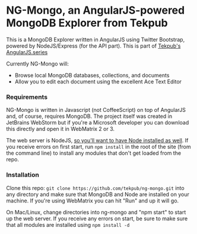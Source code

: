 NG-Mongo, an AngularJS-powered MongoDB Explorer from Tekpub
=====

This is a MongoDB Explorer written in AngularJS using Twitter Bootstrap, powered by NodeJS/Express (for the API part). This is part of [Tekpub's AngularJS.series](http://tekpub.com/productions/angular)

Currently NG-Mongo will:

 - Browse local MongoDB databases, collections, and documents
 - Allow you to edit each document using the excellent Ace Text Editor

### Requirements
NG-Mongo is written in Javascript (not CoffeeScript) on top of AngularJS and, of course, requires MongoDB. The project itself was created in JetBrains WebStorm but if you're a Microsoft developer you can download this directly and open it in WebMatrix 2 or 3.

The web server is NodeJS, [so you'll want to have Node installed as well](http://nodejs.org). If you receive errors on first start, run `npm install` in the root of the site (from the command line) to install any modules that don't get loaded from the repo.

### Installation
Clone this repo: `git clone https://github.com/tekpub/ng-mongo.git` into any directory and make sure that MongoDB and Node are installed on your machine. If you're using WebMatrix you can hit "Run" and up it will go.

On Mac/Linux, change directories into ng-mongo and "npm start" to start up the web server. If you receive any errors on start, be sure to make sure that all modules are installed using `npm install -d`
